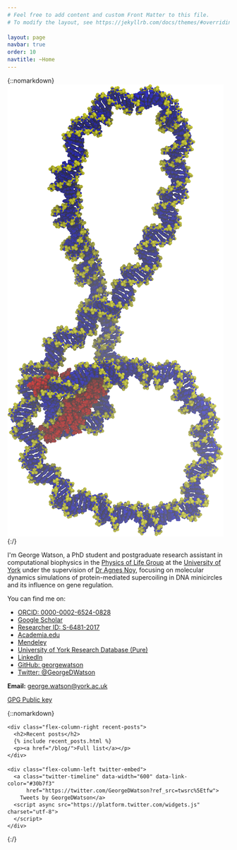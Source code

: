 ```yaml
---
# Feel free to add content and custom Front Matter to this file.
# To modify the layout, see https://jekyllrb.com/docs/themes/#overriding-theme-defaults

layout: page
navbar: true
order: 10
navtitle: ~Home
---
```

{::nomarkdown}
<img src="/assets/plectoneme.png" class="float-right" alt=""/>
{:/}

I'm George Watson, a PhD student and postgraduate research assistant in
computational biophysics in the [Physics of Life
Group](https://www.york.ac.uk/physics/research/physics-of-life/) at the
[University of York](https://york.ac.uk) under the supervision of [Dr
Agnes Noy](http://agnesnoy.cat), focusing on molecular dynamics
simulations of protein-mediated supercoiling in DNA minicircles and its
influence on gene regulation.

You can find me on:

<ul class="fa-ul">
  <li>
    <i class="fa-li fas fa-star"></i>
    <a href="https://orcid.org/0000-0002-6524-0828">
      ORCID: 0000-0002-6524-0828
    </a>
  </li>
  <li>
    <i class="fa-li fab fa-google"></i>
    <a href="https://scholar.google.com/citations?user=2vB6ObYAAAAJ">
      Google Scholar
    </a>
  </li>
  <li>
    <i class="fa-li fas fa-user"></i>
    <a href="http://www.researcherid.com/rid/S-6481-2017">
      Researcher ID: S-6481-2017
    </a>
  </li>
  <li>
    <i class="fa-li fas fa-graduation-cap"></i>
    <a href="https://york.academia.edu/georgewatson">
      Academia.edu
    </a>
  </li>
  <li>
    <i class="fa-li fas fa-flask"></i>
    <a href="https://www.mendeley.com/profiles/george-watson4/">
      Mendeley
    </a>
  </li>
  <li>
    <i class="fa-li fas fa-university"></i>
    <a href="https://pure.york.ac.uk/portal/en/researchers/george-watson(5277867b-7496-4b48-8248-a17169943f9b).html">
      University of York Research Database (Pure)
    </a>
  </li>
  <li>
    <i class="fa-li fab fa-linkedin"></i>
    <a href="https://www.linkedin.com/in/georgedwatson/">
      LinkedIn
    </a>
  </li>
  <li>
    <i class="fa-li fab fa-github"></i>
    <a href="https://github.com/georgewatson">
      GitHub: georgewatson
    </a>
  </li>
  <li>
    <i class="fa-li fab fa-twitter"></i>
    <a href="https://twitter.com/GeorgeDWatson">
      Twitter: @GeorgeDWatson
    </a>
  </li>
</ul>

**Email:** <george.watson@york.ac.uk>

[GPG Public key](/dl/watson_george.pub)

{::nomarkdown}
  <div class="flex-container">

    <div class="flex-column-right recent-posts">
      <h2>Recent posts</h2>
      {% include recent_posts.html %}
      <p><a href="/blog/">Full list</a></p>
    </div>

    <div class="flex-column-left twitter-embed">
      <a class="twitter-timeline" data-width="600" data-link-color="#30b7f3"
          href="https://twitter.com/GeorgeDWatson?ref_src=twsrc%5Etfw">
        Tweets by GeorgeDWatson</a>
      <script async src="https://platform.twitter.com/widgets.js" charset="utf-8">
      </script>
    </div>

  </div>
{:/}
